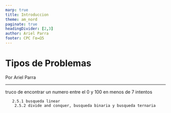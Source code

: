 ```yaml
---
marp: true
title: Introduccion
theme: am_nord
paginate: true
headingDivider: [2,3]
author: Ariel Parra
footer: CPC Γα=Ω5
---
```


<!-- _class: cover_e -->
<!-- _paginate: "" -->
<!-- _footer: ![](./img/GALLOS_black_rectangle_transparent.png) -->
<!-- _header: ![](./img/GALLOS_white_square_transparent.png) -->

# <!-- fit -->Tipos de Problemas

Por Ariel Parra

---

truco de encontrar un numero entre el 0 y 100 en menos de 7 intentos

       2.5.1 busqueda linear 
        2.5.2 divide and conquer, busqueda binaria y busqueda ternaria 